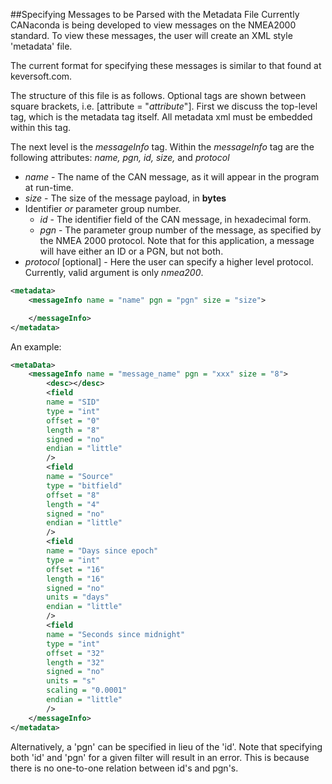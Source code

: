 ##Specifying Messages to be Parsed with the Metadata File
Currently CANaconda is being developed to view messages on the NMEA2000 standard. To view these messages, the user will create an XML style 'metadata' file. 

The current format for specifying these messages is similar to that found at keversoft.com. 

The structure of this file is as follows. Optional tags are shown between square brackets, i.e. [attribute = "*attribute*"]. First we discuss the top-level tag, which is the metadata tag itself. All metadata xml must be embedded within this tag.

The next level is the *messageInfo* tag. Within the *messageInfo* tag are the following attributes: *name, pgn, id, size,* and *protocol*
 * *name* - The name of the CAN message, as it will appear in the program at run-time. 
 * *size* - The size of the message payload, in **bytes**
 * Identifier *or* parameter group number.
   * *id* - The identifier field of the CAN message, in hexadecimal form.
   * *pgn* - The parameter group number of the message, as specified by the NMEA 2000 protocol. Note that for this application, a message will have either an ID or a PGN, but not both.
 * *protocol* [optional] - Here the user can specify a higher level protocol. Currently, valid argument is only *nmea200*.

```xml
<metadata>
    <messageInfo name = "name" pgn = "pgn" size = "size">

    </messageInfo>
</metadata>
```

 An example:



```xml
<metaData>
	<messageInfo name = "message_name" pgn = "xxx" size = "8"> 
		<desc></desc>
		<field 
		name = "SID"
        type = "int"
		offset = "0" 
		length = "8" 
		signed = "no" 
		endian = "little"
		/>
		<field 
		name = "Source" 
        type = "bitfield"
		offset = "8" 
		length = "4" 
		signed = "no" 
		endian = "little"
		/>
		<field 
		name = "Days since epoch" 
        type = "int"
		offset = "16" 
		length = "16" 
		signed = "no" 
		units = "days" 
		endian = "little"
		/>
		<field 
		name = "Seconds since midnight" 
        type = "int"
		offset = "32" 
		length = "32" 
		signed = "no" 
		units = "s" 
        scaling = "0.0001"
		endian = "little"
		/>
	</messageInfo>
</metadata>
```

Alternatively, a 'pgn' can be specified in lieu of the 'id'. Note that specifying both 'id' and 'pgn' for a given filter will result in an error. This is because there is no one-to-one relation between id's and pgn's.

